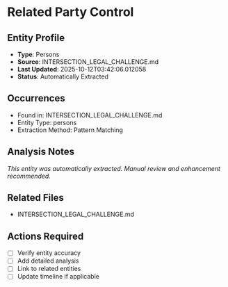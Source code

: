 # Related Party Control

## Entity Profile
- **Type**: Persons
- **Source**: INTERSECTION_LEGAL_CHALLENGE.md
- **Last Updated**: 2025-10-12T03:42:06.012058
- **Status**: Automatically Extracted

## Occurrences
- Found in: INTERSECTION_LEGAL_CHALLENGE.md
- Entity Type: persons
- Extraction Method: Pattern Matching

## Analysis Notes
*This entity was automatically extracted. Manual review and enhancement recommended.*

## Related Files
- INTERSECTION_LEGAL_CHALLENGE.md

## Actions Required
- [ ] Verify entity accuracy
- [ ] Add detailed analysis
- [ ] Link to related entities
- [ ] Update timeline if applicable
